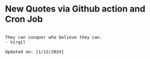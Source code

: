 # New Quotes via Github action and Cron Job

<pre>
<!-- #quote -->
They can conquer who believe they can.
- Virgil

Updated on: [1/12/2024]
<!-- #quoteEnd -->
</pre>
